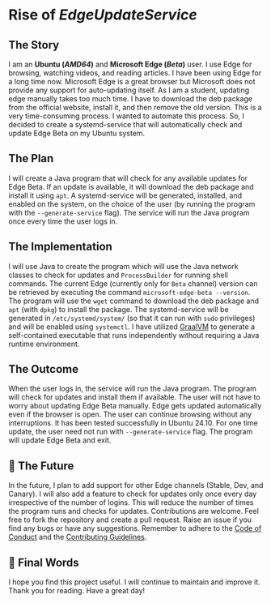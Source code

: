 # Rise of _EdgeUpdateService_

## The Story

I am an **Ubuntu (_AMD64_)** and **Microsoft Edge (_Beta_)** user. I use Edge for browsing, watching videos, and reading articles. I have been using Edge for a long time now.
Microsoft Edge is a great browser but Microsoft does not provide any support for auto-updating itself. As I am a student, updating edge manually takes too much time. I have to download the deb package from the official website, install it, and then remove the old version. This is a very time-consuming process. I wanted to automate this process. So, I decided to create a systemd-service that will automatically check and update Edge Beta on my Ubuntu system.

## The Plan

I will create a Java program that will check for any available updates for Edge Beta. If an update is available, it will download the deb package and install it using `apt`.
A systemd-service will be generated, installed, and enabled on the system, on the choice of the user (by running the program with the `--generate-service` flag). The service will run the Java program once every time the user logs in.

## The Implementation

I will use Java to create the program which will use the Java network classes to check for updates and `ProcessBuilder` for running shell commands.
The current Edge (currently only for `Beta` channel) version can be retrieved by executing the command `microsoft-edge-beta --version`.
The program will use the `wget` command to download the deb package and `apt` (with `dpkg`) to install the package.
The systemd-service will be generated in `/etc/systemd/system/` (so that it can run with `sudo` privileges) and will be enabled using `systemctl`.
I have utilized [GraalVM](https://graalvm.org/) to generate a self-contained executable that runs independently without requiring a Java runtime environment.

## The Outcome

When the user logs in, the service will run the Java program. The program will check for updates and install them if available. The user will not have to worry about updating Edge Beta manually.
Edge gets updated automatically even if the browser is open. The user can continue browsing without any interruptions. It has been tested successfully in Ubuntu 24.10.
For one time update, the user need not run with `--generate-service` flag. The program will update Edge Beta and exit.

## 🔮 The Future

In the future, I plan to add support for other Edge channels (Stable, Dev, and Canary). I will also add a feature to check for updates only once every day irrespective of the number of logins. This will reduce the number of times the program runs and checks for updates.
Contributions are welcome. Feel free to fork the repository and create a pull request. Raise an issue if you find any bugs or have any suggestions.
Remember to adhere to the [Code of Conduct](CODE_OF_CONDUCT.md) and the [Contributing Guidelines](CONTRIBUTING.md).

## 🙌 Final Words

I hope you find this project useful. I will continue to maintain and improve it. Thank you for reading. Have a great day!
